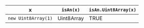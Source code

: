 x                     | `isAn(x)`    | `isAn.Uint8Array(x)`  
----------------------|--------------|-----------------------
`new Uint8Array(1)`   | Uint8Array   | TRUE